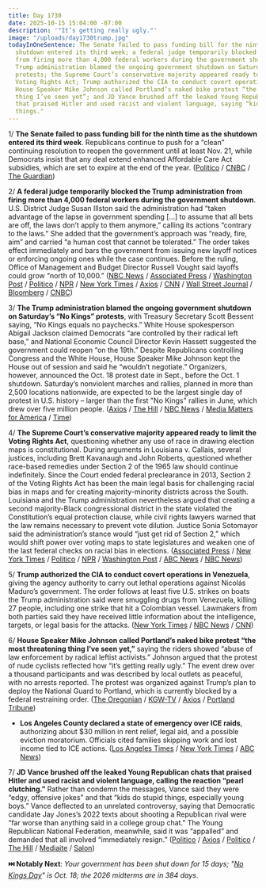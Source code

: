 ```yaml
---
title: Day 1730
date: 2025-10-15 15:04:00 -07:00
description: '"It’s getting really ugly."'
image: "/uploads/day1730trump.jpg"
todayInOneSentence: The Senate failed to pass funding bill for the ninth time as the
  shutdown entered its third week; a federal judge temporarily blocked the Trump administration
  from firing more than 4,000 federal workers during the government shutdown; the
  Trump administration blamed the ongoing government shutdown on Saturday’s “No Kings”
  protests; the Supreme Court’s conservative majority appeared ready to limit the
  Voting Rights Act; Trump authorized the CIA to conduct covert operations in Venezuela;
  House Speaker Mike Johnson called Portland’s naked bike protest “the most threatening
  thing I’ve seen yet”; and JD Vance brushed off the leaked Young Republican chats
  that praised Hitler and used racist and violent language, saying “kids do stupid
  things."
---
```


1/ **The Senate failed to pass funding bill for the ninth time as the shutdown entered its third week**. Republicans continue to push for a “clean” continuing resolution to reopen the government until at least Nov. 21, while Democrats insist that any deal extend enhanced Affordable Care Act subsidies, which are set to expire at the end of the year. ([Politico](https://www.politico.com/live-updates/2025/10/15/congress/senate-fails-for-ninth-time-to-advance-government-funding-plan-00609842) / [CNBC](https://www.cnbc.com/2025/10/15/government-shutdown-funding-bill-vote-aca.html) / [The Guardian](https://www.theguardian.com/us-news/2025/oct/14/house-speaker-mike-johnson-shutdown))

2/ **A federal judge temporarily blocked the Trump administration from firing more than 4,000 federal workers during the government shutdown**. U.S. District Judge Susan Illston said the administration had “taken advantage of the lapse in government spending \[...\] to assume that all bets are off, the laws don’t apply to them anymore,” calling its actions “contrary to the laws.” She added that the government’s approach was “ready, fire, aim” and carried “a human cost that cannot be tolerated.” The order takes effect immediately and bars the government from issuing new layoff notices or enforcing ongoing ones while the case continues. Before the ruling, Office of Management and Budget Director Russell Vought said layoffs could grow “north of 10,000.” ([NBC News](https://www.nbcnews.com/politics/politics-news/judge-blocks-trumps-shutdown-layoffs-calling-illegal-rcna237837) / [Associated Press](https://apnews.com/article/government-shutdown-layoffs-trump-unions-b312b3ca77cbdbc72e778ece3b2cbffc) / [Washington Post](https://www.washingtonpost.com/politics/2025/10/15/trump-administration-shutdown-layoffs/) / [Politico](https://www.politico.com/news/2025/10/15/trump-administration-layoffs-order-00609833) / [NPR](https://www.npr.org/2025/10/15/nx-s1-5574111/government-shutdown-federal-employees-congress-rif) / [New York Times](https://www.nytimes.com/2025/10/15/us/politics/government-shutdown-trump-layoffs-unions.html) / [Axios](https://www.axios.com/2025/10/15/federal-layoffs-russell-vought-government-shutdown) / [CNN](https://www.cnn.com/2025/10/15/politics/federal-worker-layoffs-shutdown-judge-unlawful) / [Wall Street Journal](https://www.wsj.com/politics/policy/judge-blocks-trump-layoffs-government-shutdown-636cb707) / [Bloomberg](https://www.bloomberg.com/news/articles/2025-10-15/judge-blocks-federal-firings-during-government-shutdown-for-now) / [CNBC](https://www.cnbc.com/2025/10/15/trump-government-shutdown-jobs-vought.html))

3/ **The Trump administration blamed the ongoing government shutdown on Saturday’s “No Kings” protests**, with Treasury Secretary Scott Bessent saying, “No Kings equals no paychecks.” White House spokesperson Abigail Jackson claimed Democrats “are controlled by their radical left base,” and National Economic Council Director Kevin Hassett suggested the government could reopen “on the 19th.” Despite Republicans controlling Congress and the White House, House Speaker Mike Johnson kept the House out of session and said he “wouldn’t negotiate.” Organizers, however, announced the Oct. 18 protest date in Sept., before the Oct. 1 shutdown. Saturday’s nonviolent marches and rallies, planned in more than 2,500 locations nationwide, are expected to be the largest single day of protest in U.S. history – larger than the first "No Kings" rallies in June, which drew over five million people. ([Axios](https://www.axios.com/2025/10/15/gops-latest-government-shutdown-scapegoat-no-kings-protests) / [The Hill](https://thehill.com/homenews/5554646-no-kings-day-protests-ezra-levin/) / [NBC News](https://www.nbcnews.com/politics/politics-news/indivisible-predicts-massive-no-kings-turnout-protests-rcna237535) / [Media Matters for America](https://www.mediamatters.org/donald-trump/trump-administration-positioning-upcoming-no-kings-protests-excuse-crushing-dissent) / [Time](https://time.com/7325683/no-kings-protests-oct-18/))

4/ **The Supreme Court’s conservative majority appeared ready to limit the Voting Rights Act**, questioning whether any use of race in drawing election maps is constitutional. During arguments in Louisiana v. Callais, several justices, including Brett Kavanaugh and John Roberts, questioned whether race-based remedies under Section 2 of the 1965 law should continue indefinitely. Since the Court ended federal preclearance in 2013, Section 2 of the Voting Rights Act has been the main legal basis for challenging racial bias in maps and for creating majority-minority districts across the South. Louisiana and the Trump administration nevertheless argued that creating a second majority-Black congressional district in the state violated the Constitution’s equal protection clause, while civil rights lawyers warned that the law remains necessary to prevent vote dilution. Justice Sonia Sotomayor said the administration’s stance would “just get rid of Section 2,” which would shift power over voting maps to state legislatures and weaken one of the last federal checks on racial bias in elections. ([Associated Press](https://apnews.com/article/supreme-court-voting-rights-louisiana-race-963c002fcb8a35afe36b2e14111cb88e) / [New York Times](https://www.nytimes.com/live/2025/10/15/us/supreme-court-voting-rights) / [Politico](https://www.politico.com/news/2025/10/15/supreme-court-voting-rights-act-argument-00609187) / [NPR](https://www.npr.org/2025/10/15/nx-s1-5567801/supreme-court-louisiana-redistricting-voting-rights-act) / [Washington Post](https://www.washingtonpost.com/politics/2025/10/15/supreme-court-voting-rights-act-redistricting-race/) / [ABC News](https://abcnews.go.com/Politics/supreme-court-appears-ready-limit-key-part-voting/story?id=126556613) / [NBC News](https://www.nbcnews.com/politics/supreme-court/supreme-court-voting-rights-act-redistricting-congress-louisiana-rcna237565))

5/ **Trump authorized the CIA to conduct covert operations in Venezuela**, giving the agency authority to carry out lethal operations against Nicolás Maduro’s government. The order follows at least five U.S. strikes on boats the Trump administration said were smuggling drugs from Venezuela, killing 27 people, including one strike that hit a Colombian vessel. Lawmakers from both parties said they have received little information about the intelligence, targets, or legal basis for the attacks. ([New York Times](https://www.nytimes.com/2025/10/15/us/politics/trump-covert-cia-action-venezuela.html) / [NBC News](https://www.nbcnews.com/politics/national-security/members-congress-growing-concerned-lack-information-administration-ven-rcna236921) / [CNN](https://www.cnn.com/2025/10/15/politics/military-strike-drug-boat-colombia))

6/ **House Speaker Mike Johnson called Portland’s naked bike protest “the most threatening thing I’ve seen yet,”** saying the riders showed “abuse of law enforcement by radical leftist activists.” Johnson argued that the protest of nude cyclists reflected how “it’s getting really ugly.” The event drew over a thousand participants and was described by local outlets as peaceful, with no arrests reported. The protest was organized against Trump’s plan to deploy the National Guard to Portland, which is currently blocked by a federal restraining order. ([The Oregonian](https://www.oregonlive.com/portland/2025/10/us-house-speaker-calls-naked-bike-ride-threatening-portland-protesters-dance-it-out-get-caught-up.html) / [KGW-TV](https://www.kgw.com/article/news/local/protests/house-speaker-mike-johnson-calls-portland-naked-bike-riders-most-threatening-thing-hes-seen-yet/283-1b64076a-a00c-4ad4-a952-3eac5ff80833) / [Axios](https://www.axios.com/local/portland/2025/10/14/portland-ice-protest-inflatable-costumes) / [Portland Tribune](https://portlandtribune.com/2025/10/15/video-speaker-johnson-calls-portland-naked-bike-protest-most-threatening-ice-demonstration-yet/))

* **Los Angeles County declared a state of emergency over ICE raids**, authorizing about $30 million in rent relief, legal aid, and a possible eviction moratorium. Officials cited families skipping work and lost income tied to ICE actions. ([Los Angeles Times](https://www.latimes.com/california/story/2025-10-15/l-a-county-declares-state-of-emergency-to-fight-back-against-ice-immigration-raids) / [New York Times](https://www.nytimes.com/2025/10/15/world/americas/los-angeles-emergency-immigration-raids.html) / [ABC News](https://abcnews.go.com/US/los-angeles-county-declares-state-emergency-immigration-raids/story?id=126531481))

7/ **JD Vance brushed off the leaked Young Republican chats that praised Hitler and used racist and violent language, calling the reaction “pearl clutching.”** Rather than condemn the messages, Vance said they were “edgy, offensive jokes” and that “kids do stupid things, especially young boys.” Vance deflected to an unrelated controversy, saying that Democratic candidate Jay Jones’s 2022 texts about shooting a Republican rival were “far worse than anything said in a college group chat.” The Young Republican National Federation, meanwhile, said it was “appalled” and demanded that all involved “immediately resign.” ([Politico](https://www.politico.com/news/2025/10/15/vance-group-chat-young-boys-stupid-things-00609645) / [Axios](https://www.axios.com/2025/10/15/young-republicans-racist-chat-resign-call) / [Politico](https://www.politico.com/news/2025/10/14/its-revolting-more-young-republican-chat-members-out-of-jobs-as-condemnation-intensifies-00608791) / [The Hill](https://thehill.com/homenews/administration/5556321-vance-compares-texts-republicans/) / [Mediaite](https://www.mediaite.com/media/news/college-group-chat-jd-vance-dismisses-pearl-clutching-over-young-republicans-leak-to-attack-jay-jones/) / [Salon](https://www.salon.com/2025/10/15/absolutely-appalled-young-republicans-face-fallout-after-racist-messages-leak/))

**⏭️ Notably Next**: *Your government has been shut down for 15 days; "[No Kings Day](https://www.nokings.org/)" is Oct. 18; the 2026 midterms are in 384 days*.
